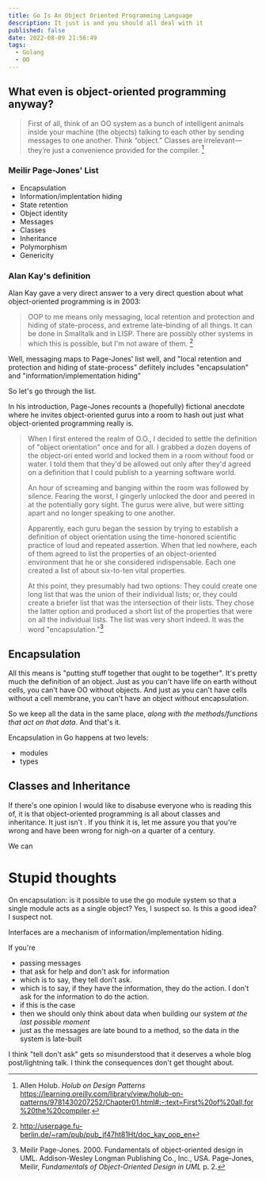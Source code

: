```yaml
---
title: Go Is An Object Oriented Programming Language
description: It just is and you should all deal with it
published: false
date: 2022-08-09 21:56:49
tags:
  - Golang
  - OO
---
```


## What even is object-oriented programming anyway?

> First of all, think of an OO system as a bunch of intelligent animals inside your machine (the objects) talking to each other by sending messages to one another. Think “object.” Classes are irrelevant—they’re just a convenience provided for the compiler. [^1]

### Meilir Page-Jones' List

- Encapsulation
- Information/implentation hiding
- State retention
- Object identity
- Messages
- Classes
- Inheritance
- Polymorphism
- Genericity


###  Alan Kay's definition

Alan Kay gave a very direct answer to a very direct question about what object-oriented programming is in 2003:

> OOP to me means only messaging, local retention and protection and hiding of state-process, and extreme late-binding of all things. It can be done in Smalltalk and in LISP. There are possibly other systems in which this is possible, but I'm not aware of them. [^3]

Well, messaging maps to Page-Jones' list well, and "local retention and protection and hiding of state-process" defiitely includes "encapsulation" and "information/implementation hiding"

So let's go through the list.

In his introduction, Page-Jones recounts a (hopefully) fictional anecdote where he invites object-oriented gurus into a room to hash out just what object-oriented programming really is.

> When I first entered the realm of O.O., I decided to settle the definition of "object orientation" once and for all. I grabbed a dozen doyens of the object-ori ented world and locked them in a room without food or water. I told them that they'd be allowed out only after they'd agreed on a definition that I could publish to a yearning software world.
> 
> An hour of screaming and banging within the room was followed by silence. Fearing the worst, I gingerly unlocked the door and peered in at the potentially gory sight. The gurus were alive, but were sitting apart and no longer speaking to one another.
>
> Apparently, each guru began the session by trying to establish a definition of object orientation using the time-honored scientific practice of loud and repeated assertion. When that led nowhere, each of them agreed to list the properties of an object-oriented environment that he or she considered indispensable. Each one created a list of about six-to-ten vital properties.
>
> At this point, they presumably had two options: They could create one long list that was the union of their individual lists; or, they could create a briefer list that was the intersection of their lists. They chose the latter option and produced a short list of the properties that were on all the individual lists. The list was very short indeed. It was the word "encapsulation."[^2]

## Encapsulation

All this means is "putting stuff together that ought to be together". It's pretty much the definition of an object. Just as you can't have life on earth without cells, you can't have OO without objects. And just as you can't have cells without a cell membrane, you can't have an object without encapsulation.

So we keep all the data in the same place, _along with the methods/functions that act on that data_. And that's it.

Encapsulation in Go happens at two levels:

- modules
- types

## Classes and Inheritance

If there's one opinion I would like to disabuse everyone who is reading this of, it is that object-oriented programming is all about classes and inheritance. It just isn't . If you think it is, let me assure you that you're wrong and have been wrong for nigh-on a quarter of a century.

We can 

# Stupid thoughts

On encapsulation: is it possible to use the go module system so that a single module acts as a single object? Yes, I suspect so. Is this a good idea? I suspect not.

Interfaces are a mechanism of information/implementation hiding.

If you're
- passing messages
- that ask for help and don't ask for information
- which is to say, they tell don't ask.
- which is to say, if they have the information, they do the action. I don't ask for the information to do the action.
- if this is the case
- then we should only think about data when building our system _at the last possible moment_
- just as the messages are late bound to a method, so the data in the system is late-built

I think "tell don't ask" gets so misunderstood that it deserves a whole blog post/lightning talk. I think the consequences don't get thought about.

[^1]: Allen Holub.  _Holub on Design Patterns_ https://learning.oreilly.com/library/view/holub-on-patterns/9781430207252/Chapter01.html#:-:text=First%20of%20all,for%20the%20compiler.

[^2]: Meilir Page-Jones. 2000. Fundamentals of object-oriented design in UML. Addison-Wesley Longman Publishing Co., Inc., USA. Page-Jones, Meilir, _Fundamentals of Object-Oriented Design in UML_ p. 2.


[^3]: http://userpage.fu-berlin.de/~ram/pub/pub_jf47ht81Ht/doc_kay_oop_en

